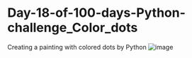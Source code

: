 # Day-18-of-100-days-Python-challenge_Color_dots
Creating a painting with colored dots by Python
![image](https://github.com/user-attachments/assets/6f784903-ac1e-416a-9291-0ff7b3dd61d0)
